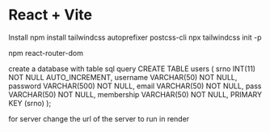 # React + Vite
Install
npm install tailwindcss autoprefixer postcss-cli
npx tailwindcss init -p

npm react-router-dom

create a database with table sql query
CREATE TABLE users (
    srno INT(11) NOT NULL AUTO_INCREMENT,
    username VARCHAR(50) NOT NULL,
    password VARCHAR(500) NOT NULL,
    email VARCHAR(50) NOT NULL,
    pass VARCHAR(50) NOT NULL,
    membership VARCHAR(50) NOT NULL,
    PRIMARY KEY (srno)
);

for server change the url of the server to run in render